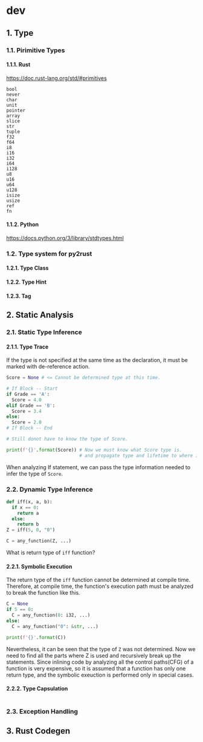 # dev

## 1. Type

### 1.1. Pirimitive Types

#### 1.1.1. Rust

https://doc.rust-lang.org/std/#primitives

```
bool
never
char
unit
pointer
array
slice
str
tuple
f32
f64
i8
i16
i32
i64
i128
u8
u16
u64
u128
isize
usize
ref
fn
```

#### 1.1.2. Python

https://docs.python.org/3/library/stdtypes.html

### 1.2. Type system for py2rust

#### 1.2.1. Type Class

#### 1.2.2. Type Hint

#### 1.2.3. Tag

## 2. Static Analysis

### 2.1. Static Type Inference

#### 2.1.1. Type Trace

If the type is not specified at the same time as the declaration, it must be marked with de-reference action.

``` python
Score = None # <= Cannot be determined type at this time.

# If Block -- Start
if Grade == 'A':
  Score = 4.0
elif Grade == 'B':
  Score = 3.4
else:
  Score = 2.0
# If Block -- End

# Still donot have to know the type of Score.

print(f'{}'.format(Score)) # Now we must know what Score type is.
                           # and propagate type and lifetime to where it is first used.
```

When analyzing If statement, we can pass the type information needed to infer the type of `Score`.

### 2.2. Dynamic Type Inference

``` python
def iff(x, a, b):
  if x == 0:
    return a
  else:
    return b
Z = iff(5, 0, "0")

C = any_function(Z, ...)
```

What is return type of `iff` function?

#### 2.2.1. Symbolic Execution

The return type of the `iff` function cannot be determined at compile time.
Therefore, at compile time, the function's execution path must be analyzed to break the function like this.

``` python
C = None
if 5 == 0:
  C = any_function(0: i32, ...)
else:
  C = any_function("0": &str, ...)

print(f'{}'.format(C))
```

Nevertheless, it can be seen that the type of `Z` was not determined.
Now we need to find all the parts where Z is used and recursively break up the statements.
Since inlining code by analyzing all the control paths(CFG) of a function is very expensive, so it is assumed that a function has only one return type, and the symbolic exeuction is performed only in special cases.

#### 2.2.2. Type Capsulation

``` python
```

### 2.3. Exception Handling

## 3. Rust Codegen